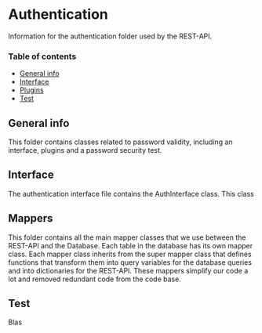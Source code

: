 # Authentication
Information for the authentication folder used by the REST-API. 

### Table of contents
* [General info](#general-info)
* [Interface](#interface)
* [Plugins](#mappers)
* [Test](#Test)

## General info
This folder contains classes related to password validity, including an interface,
plugins and a password security test.

## Interface
The authentication interface file contains the AuthInterface class. This class


## Mappers
This folder contains all the main mapper classes that we use between the REST-API and the Database. Each table in the database has its own mapper class. Each mapper class inherits from the super mapper class that defines functions that transform them into query variables for the database queries and into dictionaries for the REST-API. These mappers simplify our code a lot and removed redundant code from the code base.

## Test
Blas